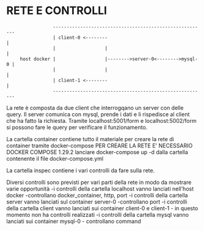 # RETE E CONTROLLI

                     --------------------------------------------------------
                     | client-0 <--------                                   |
                     |                  |                                   |
         host docker |                  |-------->server-0<-------->mysql-0 |
                     |                  |                                   |
                     | client-1 <--------                                   |
                     --------------------------------------------------------

La rete è composta da due client che interrogqano un server con delle query. 
Il server comunica con mysql, prende i dati e li rispedisce al client che ha fatto la richiesta.
Tramite localhost:5001/form e localhost:5002/form si possono fare le query per verificare il funzionamento.

La cartella container contiene tutto il materiale per creare la rete di container tramite docker-compose
PER CREARE LA RETE E' NECESSARIO DOCKER COMPOSE 1.29.2
lanciare docker-compose up -d dalla cartella contenente il file docker-compose.yml 

La cartella inspec contiene i vari controlli da fare sulla rete.

Diversi controlli sono previsti per vari parti della rete in modo da mostrare varie opportunità
-i controlli della cartella localhost vanno lanciati nell'host docker
	-controllano docker_container, http, port
-i controlli della cartella server vanno lanciati sul container server-0
	-controllano port
-i controlli della cartella client vanno lanciati sui container client-0 e client-1
	- in questo momento non ha controlli realizzati
-i controlli della cartella mysql vanno lanciati sui container mysql-0
	- controllano command
	

